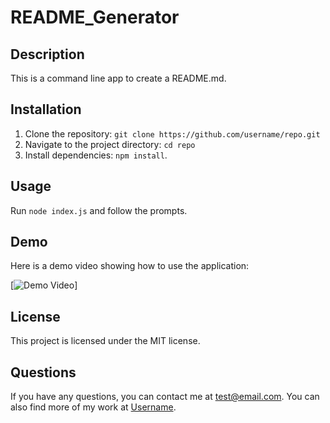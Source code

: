 # README_Generator

## Description
This is a command line app to create a README.md.

## Installation
1. Clone the repository: `git clone https://github.com/username/repo.git`
2. Navigate to the project directory: `cd repo`
3. Install dependencies: `npm install`.

## Usage
Run `node index.js` and follow the prompts.

## Demo
Here is a demo video showing how to use the application:

[![Demo Video](https://img.youtube.com/vi/YOUR_VIDEO_ID_HQ/default.jpg)]

## License
This project is licensed under the MIT license.

## Questions
If you have any questions, you can contact me at [test@email.com](mailto:test@email.com).
You can also find more of my work at [Username](https://github.com/Username).
